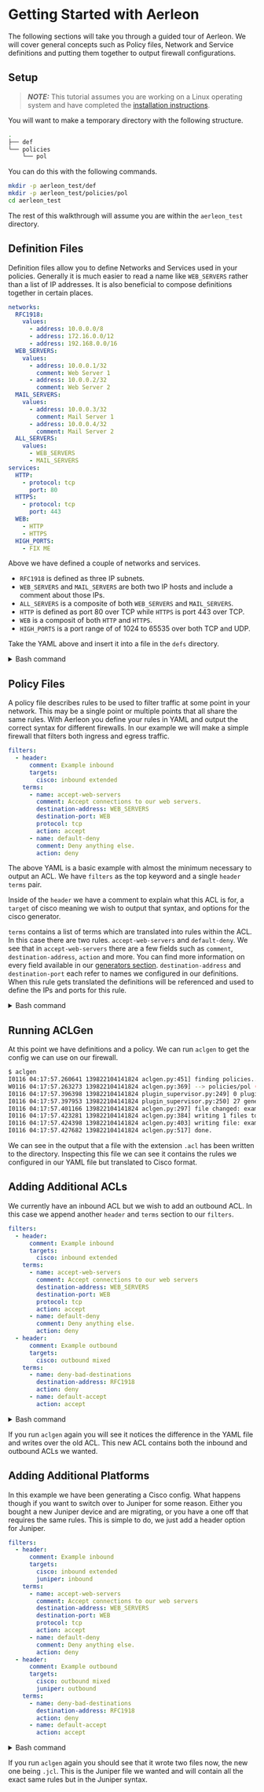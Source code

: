 # Getting Started with Aerleon

The following sections will take you through a guided tour of Aerleon. We will cover general concepts such as Policy files, Network and Service definitions and putting them together to output firewall configurations.

## Setup
> **_NOTE:_**  This tutorial assumes you are working on a Linux operating system and have completed the [installation instructions](/en/latest/user/install/).

You will want to make a temporary directory with the following structure.
```bash
.
├── def
└── policies
    └── pol
```
You can do this with the following commands.
```bash
mkdir -p aerleon_test/def
mkdir -p aerleon_test/policies/pol
cd aerleon_test
```

The rest of this walkthrough will assume you are within the `aerleon_test` directory.
## Definition Files
Definition files allow you to define Networks and Services used in your policies. Generally it is much easier to read a name like `WEB_SERVERS` rather than a list of IP addresses. It is also beneficial to compose definitions together in certain places.

```yaml
networks:
  RFC1918:
    values:
      - address: 10.0.0.0/8
      - address: 172.16.0.0/12
      - address: 192.168.0.0/16
  WEB_SERVERS:
    values:
      - address: 10.0.0.1/32
        comment: Web Server 1
      - address: 10.0.0.2/32
        comment: Web Server 2
  MAIL_SERVERS:
    values:
      - address: 10.0.0.3/32
        comment: Mail Server 1
      - address: 10.0.0.4/32
        comment: Mail Server 2
  ALL_SERVERS:
    values:
      - WEB_SERVERS
      - MAIL_SERVERS
services:
  HTTP:
    - protocol: tcp
      port: 80
  HTTPS:
    - protocol: tcp
      port: 443
  WEB:
    - HTTP
    - HTTPS
  HIGH_PORTS:
    - FIX ME

```

Above we have defined a couple of networks and services.
* `RFC1918` is defined as three IP subnets.
* `WEB_SERVERS` and `MAIL_SERVERS` are both two IP hosts and include a comment about those IPs.
* `ALL_SERVERS` is a composite of both `WEB_SERVERS` and `MAIL_SERVERS`.
* `HTTP` is defined as port 80 over TCP while `HTTPS` is port 443 over TCP.
* `WEB` is a composit of both `HTTP` and `HTTPS`.
* `HIGH_PORTS` is a port range of of 1024 to 65535 over both TCP and UDP.

Take the YAML above and insert it into a file in the `defs` directory.
<details>
  <summary>Bash command</summary>

  ```bash
  $ echo "networks:
  RFC1918:
    values:
      - address: 10.0.0.0/8
      - address: 172.16.0.0/12
      - address: 192.168.0.0/16
  WEB_SERVERS:
    values:
      - address: 10.0.0.1/32
        comment: Web Server 1
      - address: 10.0.0.2/32
        comment: Web Server 2
  MAIL_SERVERS:
    values:
      - address: 10.0.0.3/32
        comment: Mail Server 1
      - address: 10.0.0.4/32
        comment: Mail Server 2
  ALL_SERVERS:
    values:
      - WEB_SERVERS
      - MAIL_SERVERS
  services:
    HTTP:
      - protocol: tcp
        port: 80
    HTTPS:
      - protocol: tcp
        port: 443
    WEB:
      - HTTP
      - HTTPS
  " > def/definitions.yaml
  ```
</details>


## Policy Files
A policy file describes rules to be used to filter traffic at some point in your network. This may be a single point or multiple points that all share the same rules. With Aerleon you define your rules in YAML and output the correct syntax for different firewalls. In our example we will make a simple firewall that filters both ingress and egress traffic.

```yaml
filters:
  - header:
      comment: Example inbound
      targets:
        cisco: inbound extended
    terms:
      - name: accept-web-servers
        comment: Accept connections to our web servers.
        destination-address: WEB_SERVERS
        destination-port: WEB
        protocol: tcp
        action: accept
      - name: default-deny
        comment: Deny anything else.
        action: deny
```
The above YAML is a basic example with almost the minimum necessary to output an ACL. We have `filters` as the top keyword and a single `header` `terms` pair.

Inside of the `header` we have a comment to explain what this ACL is for, a `target` of cisco meaning we wish to output that syntax, and options for the cisco generator.

`terms` contains a list of terms which are translated into rules within the ACL. In this case there are two rules. `accept-web-servers` and `default-deny`. We see that in `accept-web-servers` there are a few fields such as `comment`, `destination-address`, `action` and more. You can find more information on every field available in our [generators section](foobar). `destination-address` and `destination-port` each refer to names we configured in our definitions. When this rule gets translated the definitions will be referenced and used to define the IPs and ports for this rule.

<details>
  <summary>Bash command</summary>

  ```bash
  $ echo "filters:
  - header:
      comment: Example inbound
      targets:
        cisco: inbound extended
    terms:
      - name: accept-web-servers
        comment: Accept connections to our web servers
        destination-address: WEB_SERVERS
        destination-port: WEB
        protocol: tcp
        action: accept
      - name: default-deny
        comment: Deny anything else.
        action: deny" > policies/pol/example.pol.yaml

  ```
</details>

## Running ACLGen

At this point we have definitions and a policy. We can run `aclgen` to get the config we can use on our firewall.

```bash
$ aclgen
I0116 04:17:57.260641 139822104141824 aclgen.py:451] finding policies...
W0116 04:17:57.263273 139822104141824 aclgen.py:369] --> policies/pol (1 pol files found)
I0116 04:17:57.396398 139822104141824 plugin_supervisor.py:249] 0 plugins active.
I0116 04:17:57.397953 139822104141824 plugin_supervisor.py:250] 27 generators registered.
I0116 04:17:57.401166 139822104141824 aclgen.py:297] file changed: example.pol.acl
I0116 04:17:57.423281 139822104141824 aclgen.py:384] writing 1 files to disk...
I0116 04:17:57.424398 139822104141824 aclgen.py:403] writing file: example.pol.acl
I0116 04:17:57.427682 139822104141824 aclgen.py:517] done.
```

We can see in the output that a file with the extension `.acl` has been written to the directory. Inspecting this file we can see it contains the rules we configured in our YAML file but translated to Cisco format.

## Adding Additional ACLs

We currently have an inbound ACL but we wish to add an outbound ACL. In this case we append another `header` and `terms` section to our `filters`.

```yaml
filters:
  - header:
      comment: Example inbound
      targets:
        cisco: inbound extended
    terms:
      - name: accept-web-servers
        comment: Accept connections to our web servers
        destination-address: WEB_SERVERS
        destination-port: WEB
        protocol: tcp
        action: accept
      - name: default-deny
        comment: Deny anything else.
        action: deny
  - header:
      comment: Example outbound
      targets:
        cisco: outbound mixed
    terms:
      - name: deny-bad-destinations
        destination-address: RFC1918
        action: deny
      - name: default-accept
        action: accept
```


<details>
  <summary>Bash command</summary>

  ```bash
  echo "filters:
  - header:
      comment: Example inbound
      targets:
        cisco: inbound extended
    terms:
      - name: accept-web-servers
        comment: Accept connections to our web servers
        destination-address: WEB_SERVERS
        destination-port: WEB
        protocol: tcp
        action: accept
      - name: default-deny
        comment: Deny anything else.
        action: deny
  - header:
      comment: Example outbound
      targets:
        cisco: outbound extended
    terms:
      - name: deny-bad-destinations
        destination-address: RFC1918
        action: deny
      - name: default-accept
        action: accept" > policies/pol/example.pol.yaml
  ```
</details>

If you run `aclgen` again you will see it notices the difference in the YAML file and writes over the old ACL. This new ACL contains both the inbound and outbound ACLs we wanted.

## Adding Additional Platforms
In this example we have been generating a Cisco config. What happens though if you want to switch over to Juniper for some reason. Either you bought a new Juniper device and are migrating, or you have a one off that requires the same rules. This is simple to do, we just add a header option for Juniper.

```yaml
filters:
  - header:
      comment: Example inbound
      targets:
        cisco: inbound extended
        juniper: inbound
    terms:
      - name: accept-web-servers
        comment: Accept connections to our web servers
        destination-address: WEB_SERVERS
        destination-port: WEB
        protocol: tcp
        action: accept
      - name: default-deny
        comment: Deny anything else.
        action: deny
  - header:
      comment: Example outbound
      targets:
        cisco: outbound mixed
        juniper: outbound
    terms:
      - name: deny-bad-destinations
        destination-address: RFC1918
        action: deny
      - name: default-accept
        action: accept
```

<details>
  <summary>Bash command</summary>

  ```bash
  echo "filters:
  - header:
      comment: Example inbound
      targets:
        cisco: inbound extended
        juniper: inbound
    terms:
      - name: accept-web-servers
        comment: Accept connections to our web servers
        destination-address: WEB_SERVERS
        destination-port: WEB
        protocol: tcp
        action: accept
      - name: default-deny
        comment: Deny anything else.
        action: deny
  - header:
      comment: Example outbound
      targets:
        cisco: outbound mixed
        juniper: outbound
    terms:
      - name: deny-bad-destinations
        destination-address: RFC1918
        action: deny
      - name: default-accept
        action: accept" > policies/pol/example.pol.yaml
  ```
</details>

If you run `aclgen` again you should see that it wrote two files now, the new one being `.jcl`. This is the Juniper file we wanted and will contain all the exact same rules but in the Juniper syntax.